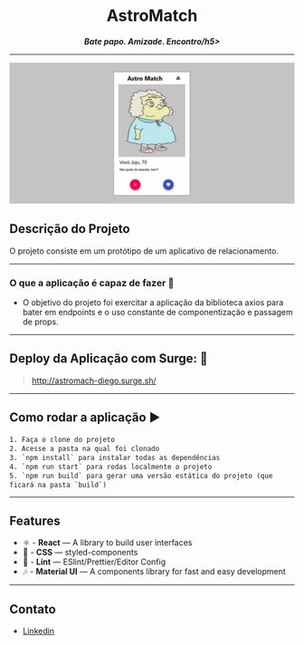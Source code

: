<h1 align="center">
AstroMatch
</h1>
<h5 align="center">Bate papo. Amizade. Encontro/h5>
<hr />

![AstroMatch Demo](https://github.com/diegotjmolinari/astromatch/blob/master/src/gif/demo.gif)


## Descrição do Projeto
<p align="justify"> O projeto consiste em um protótipo de um aplicativo de relacionamento. </p>
<hr />

### O que a aplicação é capaz de fazer :checkered_flag:
- O objetivo do projeto foi exercitar a aplicação da biblioteca axios para bater em endpoints e o uso constante de componentização e passagem de props.
 <hr />
 
 ## Deploy da Aplicação com Surge: :dash:
 > http://astromach-diego.surge.sh/
 <hr />
 
 ## Como rodar a aplicação :arrow_forward:
    1. Faça o clone do projeto
    2. Acesse a pasta na qual foi clonado
    3. `npm install` para instalar todas as dependências
    4. `npm run start` para rodas localmente o projeto
    5. `npm run build` para gerar uma versão estática do projeto (que ficará na pasta `build`)
<hr />
 
## Features
-   ⚛  - **React** — A library to build user interfaces
-   💅 - **CSS** — styled-components
-   💖 - **Lint** — ESlint/Prettier/Editor Config
-   🎶 - **Material UI** — A components library for fast and easy development
<hr />

## Contato
- [Linkedin](https://www.linkedin.com/in/diego-molinari/)
